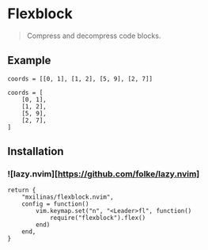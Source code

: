 # Flexblock
> Compress and decompress code blocks.

## Example

    coords = [[0, 1], [1, 2], [5, 9], [2, 7]] 

    coords = [
        [0, 1],
        [1, 2],
        [5, 9],
        [2, 7],
    ] 

## Installation

### ![lazy.nvim][https://github.com/folke/lazy.nvim]

    return {
        "mxilinas/flexblock.nvim",
        config = function()
            vim.keymap.set("n", "<Leader>fl", function()
                require("flexblock").flex()
            end)
        end,
    }
